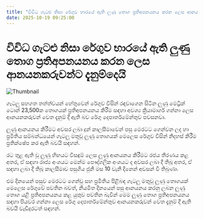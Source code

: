 ```yaml
---
title: "විවිධ ගැටළු නිසා රේගුව භාරයේ ඇති ලුණු තොග ප්‍රතිඅපනයනය කරන ලෙස ආනයනකරුවන්ට දැනුම්දෙයි"
date: 2025-10-19 09:25:00
---
```


# විවිධ ගැටළු නිසා රේගුව භාරයේ ඇති ලුණු තොග ප්‍රතිඅපනයනය කරන ලෙස ආනයනකරුවන්ට දැනුම්දෙයි

![Thumbnail](https://helakuru.sgp1.cdn.digitaloceanspaces.com/esana/images/lib/solt-tt.jpg)

ගැටලු සහගත තත්ත්වයන් හේතුවෙන් රේගුව විසින් රඳවාගෙන සිටින ලුණු මෙට්‍රික් ටොන් 23,500ක තොගයක් ප්‍රතිඅපනයනය කිරීම සඳහා අවශ්‍ය ක්‍රියාමාර්ග ගන්නා ලෙස ආනයනකරුවන් වෙත දැනුම් දී ඇති බව රේගු දෙපාර්තමේන්තුව පවසනවා.

ලුණු ආනයනය කිරීමට අවසර ලබා දුන් කාලසීමාවෙන් පසු මෙරටට ගෙන්වන ලද හා ප්‍රමිතිය සම්බන්ධයෙන් ගැටලු මතුවූ ලුණු තොගයක් මෙලෙස රේගුව විසින් නිදහස් කිරීම ප්‍රතික්ෂේප කර ඇති බවයි සඳහන්.

රට තුළ ඇති වූ ලුණු හිඟයට විසඳුම් ලෙස ලුණු ආනයනය කිරීමට රජය තීරණය කළ අතර, ඒ සඳහා රාජ්‍ය අංශයට මෙන්ම පෞද්ගලික අංශයට ද අවසර ලබා දී තිබූ අතර, ඒ සඳහා ලබා දී තිබූ කාලසීමාව පසුගිය ජුනි මස 10 වැනි දිනෙන් අවසන් වී තිබුණා.

එම දිනයෙන් පසුව මෙරටට ගෙන්වූ සහ ප්‍රමිතිය පිළිබඳ ගැටලු මතුවූ ලුණු තොගයක් මෙලෙස රේගුවේ පවතින බවත්, නියමිත දිනයෙන් පසු ආනයනය කරනු ලබන ලුණු තොග යළි ප්‍රතිඅපනයනය කළ යුතුව පවතින බැවින් මෙම ලුණු තොග ප්‍රතිඅපනයනය සඳහා පියවර ගන්නා ලෙස රේගු දෙපාර්තමේන්තුව ආනයනකරුවන් වෙත දැනුම් දී ඇති බවයි වැඩිදුරටත් සඳහන්.

